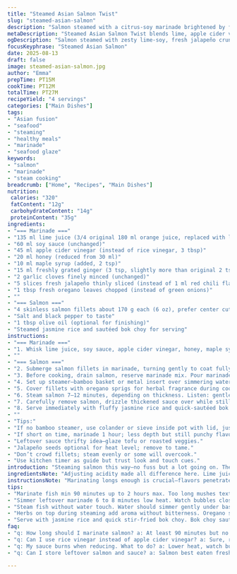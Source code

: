 ```yaml
---
title: "Steamed Asian Salmon Twist"
slug: "steamed-asian-salmon"
description: "Salmon steamed with a citrus-soy marinade brightened by fresh ginger and garlic. Orange juice replaced partly by lime juice for sharper tang; rice vinegar swapped for apple cider for deeper acidity. Honey reduced, swapped partly with maple syrup for extra warmth. Chili flakes replaced by fresh sliced jalapeño, adding crisp heat and crunch. Oregano replaces green onions for herbaceous bite. Salmon skin off, gently steamed to tender flaky perfection, sauce thickened to glaze. Served with jasmine rice and lightly sautéed bok choy. Timings shifted slightly to 7-12 minutes steaming depending on fish thickness. Practical kitchen tips for marinade absorption, steaming setup, and saving leftover sauce."
metaDescription: "Steamed Asian Salmon Twist blends lime, apple cider vinegar, jalapeño heat, and oregano aroma. Layered marinade reduces to syrupy glaze. Served with jasmine rice and bok choy."
ogDescription: "Salmon steamed with zesty lime-soy, fresh jalapeño crunch, and earthy oregano. Glaze thickens to shiny syrup. Flaky texture with jasmine rice and garlicky bok choy."
focusKeyphrase: "Steamed Asian Salmon"
date: 2025-08-13
draft: false
image: steamed-asian-salmon.jpg
author: "Emma"
prepTime: PT15M
cookTime: PT12M
totalTime: PT27M
recipeYield: "4 servings"
categories: ["Main Dishes"]
tags:
- "Asian fusion"
- "seafood"
- "steaming"
- "healthy meals"
- "marinade"
- "seafood glaze"
keywords:
- "salmon"
- "marinade"
- "steam cooking"
breadcrumb: ["Home", "Recipes", "Main Dishes"]
nutrition: 
 calories: "320"
 fatContent: "12g"
 carbohydrateContent: "14g"
 proteinContent: "35g"
ingredients:
- "=== Marinade ==="
- "135 ml lime juice (3/4 original 180 ml orange juice, replaced with lime)"
- "60 ml soy sauce (unchanged)"
- "45 ml apple cider vinegar (instead of rice vinegar, 3 tbsp)"
- "20 ml honey (reduced from 30 ml)"
- "10 ml maple syrup (added, 2 tsp)"
- "15 ml freshly grated ginger (3 tsp, slightly more than original 2 tsp)"
- "2 garlic cloves finely minced (unchanged)"
- "5 slices fresh jalapeño thinly sliced (instead of 1 ml red chili flakes)"
- "1 tbsp fresh oregano leaves chopped (instead of green onions)"
- ""
- "=== Salmon ==="
- "4 skinless salmon fillets about 170 g each (6 oz), prefer center cut"
- "Salt and black pepper to taste"
- "1 tbsp olive oil (optional for finishing)"
- "Steamed jasmine rice and sautéed bok choy for serving"
instructions:
- "=== Marinade ==="
- "1. Whisk lime juice, soy sauce, apple cider vinegar, honey, maple syrup, grated ginger, garlic, jalapeño, and oregano in a bowl until honey dissolves well. Intense aroma—bright but with warmth from maple and spice sharpness from jalapeños. No settling."
- ""
- "=== Salmon ==="
- "2. Submerge salmon fillets in marinade, turning gently to coat fully. Use a zip-lock bag to save space. Refrigerate at least 90 minutes, up to 2. This soaking infuses sharp citrus tang and layered heat. Not too long or texture breaks down."
- "3. Before cooking, drain salmon, reserve marinade mix. Pour marinade into a small saucepan and bring to simmer. Reduce gently 6–8 minutes until syrupy and thick enough to coat the back of a spoon. Watch carefully—too hot burns sugars, too cold stays runny. Thick sauce clings, shiny glaze."
- "4. Set up steamer—bamboo basket or metal insert over simmering water. Make sure water doesn’t touch fish. Place salmon fillets spaced apart to generate steam evenly. Sprinkle salt and pepper lightly to dry surface."
- "5. Cover fillets with oregano sprigs for herbal fragrance during cooking—replaces green onions’ fresh zing but milder, earthier."
- "6. Steam salmon 7–12 minutes, depending on thickness. Listen: gentle hiss and steam bursts. Fillet colors change from translucent to opaque, slight separation in flakes when gently pressed by finger signals done. Avoid overcooking or firmer texture dries out."
- "7. Carefully remove salmon, drizzle thickened sauce over while still warm. Optional: a small splash of olive oil adds glossy richness."
- "8. Serve immediately with fluffy jasmine rice and quick-sautéed bok choy lightly seasoned with garlic and sesame oil for texture contrast. Bright sauce cuts fat, herbs balance."
- ""
- "Tips:"
- "If no bamboo steamer, use colander or sieve inside pot with lid, just enough water below. Check water level to avoid drying out."
- "If short on time, marinade 1 hour; less depth but still punchy flavor."
- "Leftover sauce thrifty idea—glaze tofu or roasted veggies."
- "Jalapeño seeds optional for heat level; remove to tame."
- "Don’t crowd fillets; steam evenly or some will overcook."
- "Use kitchen timer as guide but trust look and touch cues."
introduction: "Steaming salmon this way—no fuss but a lot going on. The swap to lime juice snags sharper acidity; apple cider vinegar delivers mellow depth instead of plain rice vinegar’s brightness. I’ve been hunting balance between sweet and sour for years; maple syrup joining honey brought that to life, subtle but undeniable. Jalapeño slices provide crunch and fresh heat, better than flakes with awkward burn. Oregano, a gamble over green onions, brings an earthiness that flips expectations. Texture? Firm but yielding. Aroma almost floral with spice and citrus hits filtered through steaming mist. Cooking times don’t lie—watch the fish, not the clock. Steaming water’s hiss cues the stage; gentle poke gives the green light. Mist simple, but potent if done right."
ingredientsNote: "Adjusting acidity made all difference here. Lime juice can overpower if not balanced with sweet components hence maple syrup addition. Apple cider vinegar lends subtle fruity tang but may be swapped back for classic rice vinegar if preferred milder. Jalapeño introduces fresh brightness and crunch missing from flakes—mind your spice tolerance. Oregano steals the spotlight for those who want herbal depth without harsh onion sharpness; green onions can be swapped back but reduce quantity slightly to prevent overwhelming. Salmon—skinless preferred to avoid rubbery texture under steaming. Keep fillets uniform thickness for even cooking. Storage: keep marinade refrigerated, always discard after contact with raw fish. For allergies, soy sauce could be replaced with tamari, gluten-free option."
instructionsNote: "Marinating longs enough is crucial—flavors penetrate without turning fish mushy. Don’t skip simmering marinade; raw marinade dangerous plus reduction concentrates flavors into syrup glaze. Steaming? Water level must stay low; catch any condensation on lid, wipe off to avoid drips onto fish that carry bitter taste. Visual doneness cues—color shifting from translucent pink to opaque, flakes softly part under gentle finger pressure. Undercooked salmon won’t flake easily, overcooked dries out quickly. Start steaming timing when basket placed. Finishing with sauce while fish still warm locks in sheen and flavor. Resting fish in marinade after cooking not recommended; steam short and sweet to retain moisture and texture. Serving suggestions meant to offset richness; jasmine rice and lightly garlicky bok choy add textural and flavor balance, the brighter sides to fatty fish."
tips:
- "Marinate fish min 90 minutes up to 2 hours max. Too long mushes texture, too short gets weak flavor. Use zip-lock bag to avoid space clutter, marinade seeps faster around all surfaces. Always refrigerate during marinating to keep freshness safe. Keep fillets uniform thickness; uneven pieces cook poorly steam inside still raw or dry outside."
- "Simmer leftover marinade 6 to 8 minutes low heat. Watch bubbles close—not roaring boil—avoid burning sugars. Sauce needs coat spoon thickness. If too thin, wait more; too thick? Add splash water, swirl gently. Don’t rush this or get bitter burnt taste. Thickening turns marinade from sharp liquid to sticky glaze holding on fish like varnish."
- "Steam fish without water touch. Water should simmer gently under basket. If water touches salmon, flavor washes out, texture soggy. Bamboo basket or metal insert works. Cover container tightly but lift lid once to check doneness by eye and finger press. Slight flake separation signals done, no guesswork from times alone. Fish keeps steaming after removal from heat; pull early not late."
- "Herbs on top during steaming add aroma without bitterness. Oregano sprigs replace raw green onions’ sharp punch but milder, earthier. Place sprigs gently on fillets before steam; infuses subtle scent. Skip if allergic or dislike herb flavors but note complexity lost. Fresh jalapeño slices bring bursts of crisp heat, seeds optional to modulate spice."
- "Serve with jasmine rice and quick stir-fried bok choy. Bok choy sautéed with garlic and sesame oil adds texture contrast to soft salmon flakes. Sauce cuts fat and balances savory fattiness from fish. Use small olive oil drizzle post-plate for shine and richness if desired but optional. Timing: steam 7 to 12 minutes depending thickness: thicker needs longer, thinner shorter."
faq:
- "q: How long should I marinate salmon? a: At least 90 minutes but no more than 2 hours. Shorter marinade means less flavor absorption. Too long breaks down flesh texture, mushy. Temperature matters—always refrigerate. Bag seals better than bowl; marinade penetrates both sides evenly."
- "q: Can I use rice vinegar instead of apple cider vinegar? a: Sure, rice vinegar milder, less fruity tang. Adjust sweeteners down a bit to compensate. Apple cider brings deeper acidity and fruitiness—choose based on palate. Both acid types alter final flavor profile but work well marinating acidic balance mainly."
- "q: My sauce burns when reducing. What to do? a: Lower heat, watch bubbles carefully, keep stirring gently if needed. Sugars scorch fast if too hot or forgotten. Simmer not boil. Add water splash if thickens too fast. Use heavy-bottomed pan spreads heat better. Remove from heat as soon as syrup coats spoon behind curve."
- "q: Can I store leftover salmon and sauce? a: Salmon best eaten fresh; refrigerated cooked fish lasts 1–2 days max. Sauce can keep longer chilled, tightly sealed, up to 4 days. Reheat sauce slowly to retain glaze consistency. Discard unused marinade that touched raw fish. Freeze salmon if needed but texture suffers—best fresh steaming appreciated."

---
```

